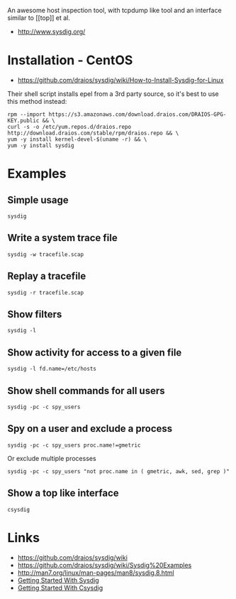 An awesome host inspection tool, with tcpdump like tool and an interface similar to [[top]] et al.

-  http://www.sysdig.org/

# Installation - CentOS
- https://github.com/draios/sysdig/wiki/How-to-Install-Sysdig-for-Linux

Their shell script installs epel from a 3rd party source, so it's best to use this method instead:

    rpm --import https://s3.amazonaws.com/download.draios.com/DRAIOS-GPG-KEY.public && \
    curl -s -o /etc/yum.repos.d/draios.repo http://download.draios.com/stable/rpm/draios.repo && \
    yum -y install kernel-devel-$(uname -r) && \
    yum -y install sysdig

# Examples
## Simple usage
    sysdig
## Write a system trace file
    sysdig -w tracefile.scap
## Replay a tracefile
    sysdig -r tracefile.scap
## Show filters
    sysdig -l
## Show activity for access to a given file
    sysdig -l fd.name=/etc/hosts
## Show shell commands for all users
    sysdig -pc -c spy_users
## Spy on a user and exclude a process
    sysdig -pc -c spy_users proc.name!=gmetric

Or exclude multiple processes

    sysdig -pc -c spy_users "not proc.name in ( gmetric, awk, sed, grep )"

## Show a top like interface
    csysdig

# Links
-  https://github.com/draios/sysdig/wiki
-  https://github.com/draios/sysdig/wiki/Sysdig%20Examples
-  http://man7.org/linux/man-pages/man8/sysdig.8.html
-  [Getting Started With Sysdig](https://www.youtube.com/watch?v=TX6Y8E9ijkk)
-  [Getting Started With Csysdig](https://www.youtube.com/watch?v=UJ4wVrbP-Q8)
